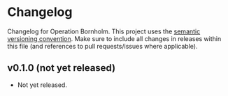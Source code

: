# Changelog

Changelog for Operation Bornholm. This project uses the [semantic versioning convention](https://semver.org/). Make sure to include all changes in releases within this file (and references to pull requests/issues where applicable).

## v0.1.0 (not yet released)

* Not yet released.
